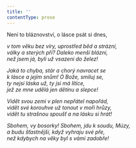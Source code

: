 ```yaml
---
title: ''
contentType: prose
---
```


Není to bláznovství, o lásce psát si dnes,

_v tom věku bez víry, uprostřed běd a strázní,  
války a sterých pří? Daleko menší blázni,  
než jsem já, byli už vsazeni do želez!_

_Jaká to chyba, stár a chorý navracet se  
k lásce a jejím snům! Ó Bože, smiluj se,  
ty nejsi láska už, ty jsi má lítice,  
jež ze mne udělá jen dětinu a slepce!_

_Vidět svou zemi v plen nepřátel napořád,  
vidět své korouhve už tonout v moři hrůzy,  
vidět tu strašnou spoušť a na lásku si hrát!_

_Sbohem, vy bosorky! Sbohem, jdu k soudu, Múzy,  
a budu šťastnější, když vyhraju své pře,  
než kdybych na věky byl s vámi zadobře!_
